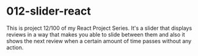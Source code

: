 # 012-slider-react
This is project 12/100 of my React Project Series. It's a slider that displays reviews in a way that makes you able to slide between them and also it shows the next review when a certain amount of time passes without any action.
